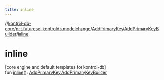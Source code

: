 ```yaml
---
title: inline
---
```

//[kontrol-db-core](../../../../index.html)/[net.futureset.kontroldb.modelchange](../../index.html)/[AddPrimaryKey](../index.html)/[AddPrimaryKeyBuilder](index.html)/[inline](inline.html)



# inline



[core engine and default templates for kontrol-db]\
fun [inline](inline.html)(): [AddPrimaryKey.AddPrimaryKeyBuilder](index.html)




